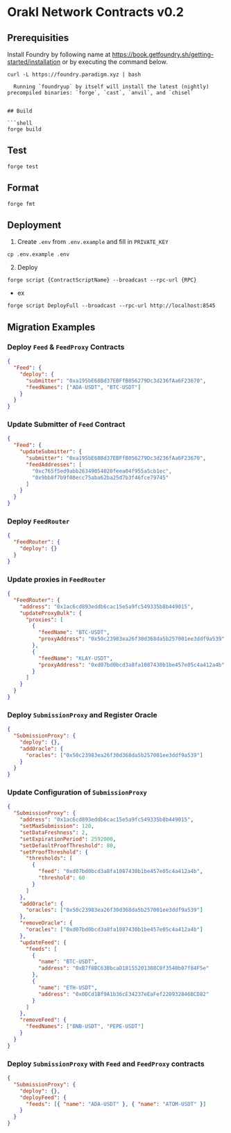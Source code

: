 # Orakl Network Contracts v0.2

## Prerequisities

Install Foundry by following name at https://book.getfoundry.sh/getting-started/installation or by executing the command below.

````shell
curl -L https://foundry.paradigm.xyz | bash

  Running `foundryup` by itself will install the latest (nightly) precompiled binaries: `forge`, `cast`, `anvil`, and `chisel`


## Build

```shell
forge build
````

## Test

```shell
forge test
```

## Format

```shell
forge fmt
```

## Deployment

1. Create `.env` from `.env.example` and fill in `PRIVATE_KEY`

```
cp .env.example .env
```

2. Deploy

```shell
forge script {ContractScriptName} --broadcast --rpc-url {RPC}
```

- ex

```shell
forge script DeployFull --broadcast --rpc-url http://localhost:8545
```

## Migration Examples

### Deploy `Feed` & `FeedProxy` Contracts

```json
{
  "Feed": {
    "deploy": {
      "submitter": "0xa195bE68Bd37EBFfB056279Dc3d236fAa6F23670",
      "feedNames": ["ADA-USDT", "BTC-USDT"]
    }
  }
}
```

### Update Submitter of `Feed` Contract

```json
{
  "Feed": {
    "updateSubmitter": {
      "submitter": "0xa195bE68Bd37EBFfB056279Dc3d236fAa6F23670",
      "feedAddresses": [
        "0xc765f5ed9abb26349054020feea04f955a5cb1ec",
        "0x9bb8f7b9f08ecc75aba62ba25d7b3f46fce79745"
      ]
    }
  }
}
```

### Deploy `FeedRouter`

```json
{
  "FeedRouter": {
    "deploy": {}
  }
}
```

### Update proxies in `FeedRouter`

```json
{
  "FeedRouter": {
    "address": "0x1ac6cd893eddb6cac15e5a9fc549335b8b449015",
    "updateProxyBulk": {
      "proxies": [
        {
          "feedName": "BTC-USDT",
          "proxyAddress": "0x50c23983ea26f30d368da5b257001ee3ddf9a539"
        },
        {
          "feedName": "KLAY-USDT",
          "proxyAddress": "0xd07bd0bcd3a8fa1087430b1be457e05c4a412a4b"
        }
      ]
    }
  }
}
```

### Deploy `SubmissionProxy` and Register Oracle

```json
{
  "SubmissionProxy": {
    "deploy": {},
    "addOracle": {
      "oracles": ["0x50c23983ea26f30d368da5b257001ee3ddf9a539"]
    }
  }
}
```

### Update Configuration of `SubmissionProxy`

```json
{
  "SubmissionProxy": {
    "address": "0x1ac6cd893eddb6cac15e5a9fc549335b8b449015",
    "setMaxSubmission": 120,
    "setDataFreshness": 2,
    "setExpirationPeriod": 2592000,
    "setDefaultProofThreshold": 80,
    "setProofThreshold": {
      "thresholds": [
        {
          "feed": "0xd07bd0bcd3a8fa1087430b1be457e05c4a412a4b",
          "threshold": 60
        }
      ]
    },
    "addOracle": {
      "oracles": ["0x50c23983ea26f30d368da5b257001ee3ddf9a539"]
    },
    "removeOracle": {
      "oracles": ["0xd07bd0bcd3a8fa1087430b1be457e05c4a412a4b"]
    },
    "updateFeed": {
      "feeds": [
        {
          "name": "BTC-USDT",
          "address": "0xB7f8BC63BbcaD18155201308C8f3540b07f84F5e"
        },
        {
          "name": "ETH-USDT",
          "address": "0x0DCd1Bf9A1b36cE34237eEaFef220932846BCD82"
        }
      ]
    },
    "removeFeed": {
      "feedNames": ["BNB-USDT", "PEPE-USDT"]
    }
  }
}
```

### Deploy `SubmissionProxy` with `Feed` and `FeedProxy` contracts

```json
{
  "SubmissionProxy": {
    "deploy": {},
    "deployFeed": {
      "feeds": [{ "name": "ADA-USDT" }, { "name": "ATOM-USDT" }]
    }
  }
}
```
